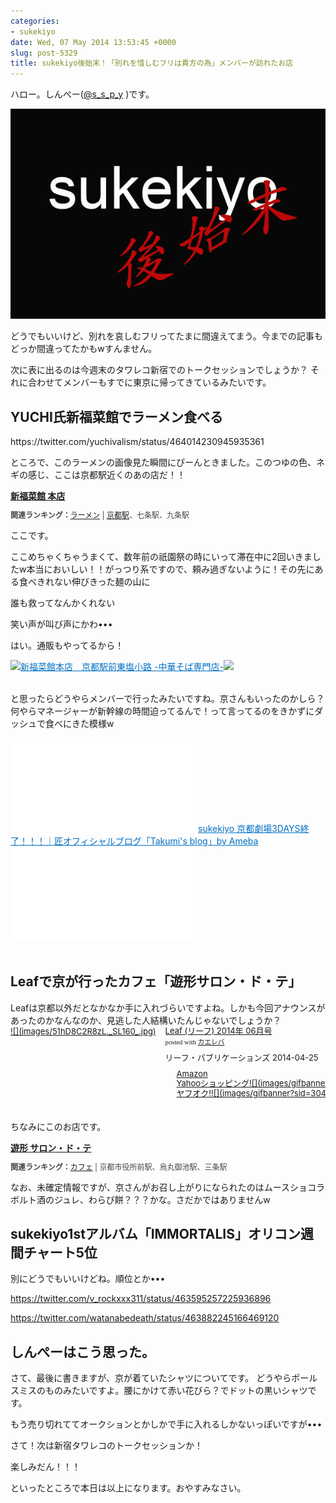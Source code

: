 ```yaml
---
categories:
- sukekiyo
date: Wed, 07 May 2014 13:53:45 +0000
slug: post-5329
title: sukekiyo後始末！「別れを惜しむフリは貴方の為」メンバーが訪れたお店
---
```


ハロー。しんぺー(<a href="https://twitter.com/s_s_p_y" target="_blank">@s_s_p_y</a> )です。

![](images/caa8c2b9a1bf321cda9bc174857703a5.jpg)

どうでもいいけど、別れを哀しむフリってたまに間違えてまう。今までの記事もどっか間違ってたかもwすんません。

次に表に出るのは今週末のタワレコ新宿でのトークセッションでしょうか？
それに合わせてメンバーもすでに東京に帰ってきているみたいです。

<h2>YUCHI氏新福菜館でラーメン食べる</h2>
https://twitter.com/yuchivalism/status/464014230945935361

ところで、このラーメンの画像見た瞬間にぴーんときました。このつゆの色、ネギの感じ、ここは京都駅近くのあの店だ！！

<div><strong><a href="http://tabelog.com/kyoto/A2601/A260101/26000791/" target="_blank">新福菜館 本店</a></strong>
<script src="http://tabelog.com/badge/google_badge?rcd=26000791" type="text/javascript" charset="utf-8"></script>
</div>
<p style="color:#444444; font-size:12px;">
<strong>関連ランキング：</strong><a href="http://tabelog.com/rstLst/ramen/">ラーメン</a> | <a href="http://tabelog.com/kyoto/A2601/A260101/R3313/rstLst/">京都駅</a>、七条駅、九条駅</p>

ここです。

ここめちゃくちゃうまくて、数年前の祇園祭の時にいって滞在中に2回いきましたw本当においしい！！がっつり系ですので、頼み過ぎないように！その先にある食べきれない伸びきった麺の山に

誰も救ってなんかくれない

笑い声が叫び声にかわ•••

はい。通販もやってるから！

<a href="http://www.shinpuku.net/" target="_blank">![](images/)</a><a style="color:#0070C5;" href="http://www.shinpuku.net/" target="_blank">新福菜館本店　京都駅前東塩小路 -中華そば専門店-</a><a href="http://b.hatena.ne.jp/entry/http://www.shinpuku.net/" target="_blank">![](images/)</a><br style="clear:both;" /><br>


と思ったらどうやらメンバーで行ったみたいですね。京さんもいったのかしら？
何やらマネージャーが新幹線の時間迫ってるんで！って言ってるのをきかずにダッシュで食べにきた模様w

<a href="http://ameblo.jp/takumixofficial/entry-11844312719.html" target="_blank">![](images/entry-11844312719.html)</a><a style="color:#0070C5;" href="http://ameblo.jp/takumixofficial/entry-11844312719.html" target="_blank">sukekiyo 京都劇場3DAYS終了！！！｜匠オフィシャルブログ「Takumi's blog」by Ameba</a>![](images/entry-11844312719.html)<br style="clear:both;" /><br>


<h2>Leafで京が行ったカフェ「遊形サロン・ド・テ」</h2>
Leafは京都以外だとなかなか手に入れづらいですよね。しかも今回アナウンスがあったのかなんなのか、見逃した人結構いたんじゃないでしょうか？

<div class="kaerebalink-box" style="text-align:left;padding-bottom:20px;font-size:small;/zoom: 1;overflow: hidden;"><div class="kaerebalink-image" style="float:left;margin:0 15px 10px 0;"><a href="http://www.amazon.co.jp/exec/obidos/ASIN/B00JLNHHA8/warawareotoko-22/ref=nosim/" rel="nofollow" target="_blank">![](images/51hD8C2R8zL._SL160_.jpg)</a></div><div class="kaerebalink-info" style="line-height:120%;/zoom: 1;overflow: hidden;"><div class="kaerebalink-name" style="margin-bottom:10px;line-height:120%"><a href="http://www.amazon.co.jp/exec/obidos/ASIN/B00JLNHHA8/warawareotoko-22/ref=nosim/" rel="nofollow" target="_blank">Leaf (リーフ) 2014年 06月号</a><div class="kaerebalink-powered-date" style="font-size:8pt;margin-top:5px;font-family:verdana;line-height:120%">posted with <a href="http://kaereba.com" rel="nofollow" target="_blank">カエレバ</a></div></div><div class="kaerebalink-detail" style="margin-bottom:5px;"> リーフ・パブリケーションズ 2014-04-25    </div><div class="kaerebalink-link1" style="margin-top:10px;"><div class="shoplinkamazon" style="display:inline;margin-right:5px;background: url('http://img.yomereba.com/simple1.gif') 0 0 no-repeat;padding: 2px 0 2px 18px;white-space: nowrap;"><a href="http://www.amazon.co.jp/gp/search?keywords=%83%8A%81%5B%83t%20Leaf&__mk_ja_JP=%83J%83%5E%83J%83i&tag=warawareotoko-22" rel="nofollow" target="_blank" title="アマゾン" >Amazon</a></div><div class="shoplinkyahoo" style="display:inline;margin-right:5px;background: url('http://img.yomereba.com/simple1.gif') 0 0 no-repeat;padding: 2px 0 2px 18px;white-space: nowrap;"><a href="http://ck.jp.ap.valuecommerce.com/servlet/referral?sid=3041033&pid=882528283&vc_url=http%3A%2F%2Fshopping.search.yahoo.co.jp%2Fsearch%3FuIv%3Don%26ei%3DUTF-8%26tab_ex%3Dcommerce%26slider%3D0%26va%3D%25E3%2583%25AA%25E3%2583%25BC%25E3%2583%2595%2520Leaf" rel="nofollow"  target="_blank" title="Yahooショッピング" >Yahooショッピング![](images/gifbanner?sid=3041033&pid=882528283)</a></div><div class="shoplinkyahooAuc" style="display:inline;margin-right:5px;background: url('http://img.yomereba.com/simple1.gif') 0 0 no-repeat;padding: 2px 0 2px 18px;white-space: nowrap;"><a href="http://ck.jp.ap.valuecommerce.com/servlet/referral?sid=3041033&pid=882660047&vc_url=http%3A%2F%2Fauctions.search.yahoo.co.jp%2Fsearch%3Fvo%3D%26ve%3D%26auccat%3D0%26aucminprice%3D%26aucmaxprice%3D%26aucmin_bidorbuy_price%3D%26aucmax_bidorbuy_price%3D%26loc_cd%3D0%26abatch%3D0%26istatus%3D0%26filtered%3D1%26ei%3DUTF-8%26tab_ex%3Dcommerce%26va%3D%25E3%2583%25AA%25E3%2583%25BC%25E3%2583%2595%2520Leaf" rel="nofollow"  target="_blank" title="ヤフオク!" >ヤフオク!![](images/gifbanner?sid=3041033&pid=882660047)</a></div></div></div><div class="booklink-footer" style="clear: left"></div></div>

ちなみにこのお店です。

<div><strong><a href="http://tabelog.com/kyoto/A2602/A260202/26005378/" target="_blank">遊形 サロン・ド・テ</a></strong>
<script src="http://tabelog.com/badge/google_badge?rcd=26005378" type="text/javascript" charset="utf-8"></script>
</div>
<p style="color:#444444; font-size:12px;">
<strong>関連ランキング：</strong><a href="http://tabelog.com/rstLst/cafe/">カフェ</a> | 京都市役所前駅、烏丸御池駅、三条駅</p>

なお、未確定情報ですが、京さんがお召し上がりになられたのはムースショコラ ボルト酒のジュレ、わらび餅？？？かな。さだかではありませんw

<h2>sukekiyo1stアルバム「IMMORTALIS」オリコン週間チャート5位</h2>

別にどうでもいいけどね。順位とか•••

https://twitter.com/v_rockxxx311/status/463595257225936896

https://twitter.com/watanabedeath/status/463882245166469120



<h2>しんぺーはこう思った。</h2>

さて、最後に書きますが、京が着ていたシャツについてです。
どうやらポールスミスのものみたいですよ。腰にかけて赤い花びら？でドットの黒いシャツです。

もう売り切れててオークションとかしかで手に入れるしかないっぽいですが•••


さて！次は新宿タワレコのトークセッションか！

楽しみだん！！！

といったところで本日は以上になります。おやすみなさい。